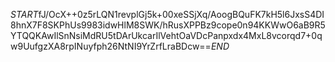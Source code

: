 $START$fJ/OcX++0z5rLQN1revplGj5k+00xeSSjXq/AoogBQuFK7kH5l6JxsS4DI8hnX7F8SKPhUs9983idwHlM8SWK/hRusXPPBz9cope0n94KKWwO6aB9R5YTQQKAwIlSnNsiMdRU5tDArUkcarIlVehtOaVDcPanpxdx4MxL8vcorqd7+0qw9UufgzXA8rpINuyfph26NtNI9YrZrfLraBDcw==$END$